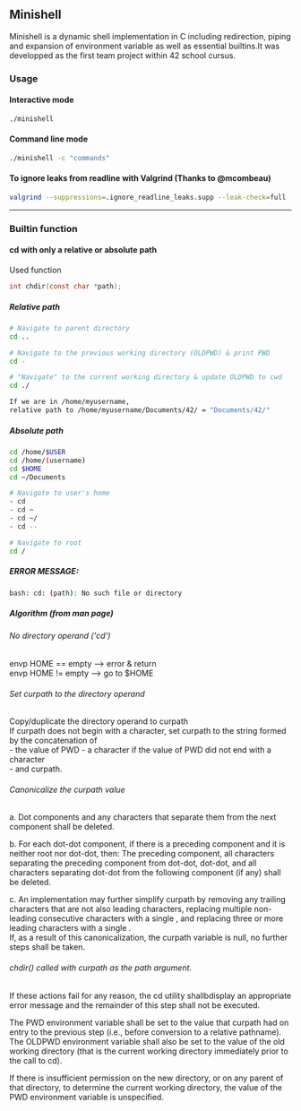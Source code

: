 ## Minishell  
Minishell is a dynamic shell implementation in C including redirection, piping and expansion of environment variable as well as essential builtins.It was developped as the first team project within 42 school cursus.

### Usage
#### Interactive mode  
```bash
./minishell
```
#### Command line mode  
```bash
./minishell -c "commands"
```
#### To ignore leaks from readline with Valgrind (Thanks to @mcombeau)
```bash
valgrind --suppressions=.ignore_readline_leaks.supp --leak-check=full ./minishell
```
   

------------------------------------------------------------------------------
### Builtin function

#### cd with only a relative or absolute path  

Used function  
```c
int chdir(const char *path);
```
##### Relative path
```bash
# Navigate to parent directory
cd ..

# Navigate to the previous working directory (OLDPWD) & print PWD
cd -

# "Navigate" to the current working directory & update OLDPWD to cwd
cd ./

If we are in /home/myusername,  
relative path to /home/myusername/Documents/42/ = "Documents/42/"
```

##### Absolute path
```bash
cd /home/$USER
cd /home/(username)
cd $HOME
cd ~/Documents

# Navigate to user's home
- cd
- cd ~
- cd ~/
- cd --

# Navigate to root
cd /
```

##### ERROR MESSAGE:  
```bash
bash: cd: (path): No such file or directory
```
  
##### Algorithm (from man page)
  
###### No directory operand ('cd')
envp HOME == empty --> error & return  
envp HOME != empty --> go to $HOME  

###### Set curpath to the directory operand
Copy/duplicate the directory operand to curpath  
If curpath does not begin with a <slash> character, set curpath to the string formed by the concatenation of  
		- the value of PWD
		- a <slash> character if the value of PWD did not end with a <slash> character  
		- and curpath.  

###### Canonicalize the curpath value 
a. Dot components and any <slash> characters that separate them from the next component shall be deleted.  

b. For each dot-dot component, if there is a preceding component and it is neither root nor dot-dot, then:
The preceding component, all <slash> characters separating the preceding component from dot-dot, dot-dot, and all <slash> characters separating dot-dot from the following component (if any) shall be deleted.  

c. An implementation may further simplify curpath by removing any trailing <slash> characters that are not also leading <slash> characters, replacing multiple non-leading consecutive <slash> characters with a single <slash>, and replacing three or more leading <slash> characters with a single <slash>.  
If, as a result of this canonicalization, the curpath variable is null, no further steps shall be taken.  
 
###### chdir() called with curpath as the path argument.	
If these actions fail for any reason, the cd utility shallbdisplay an appropriate error message and the remainder of this step shall not be executed.  
		   
The PWD environment variable shall be set to the value that curpath had on entry to the previous step (i.e., before conversion to a relative pathname). 
The OLDPWD environment variable shall also be set to the value of the old working directory (that is the current working directory immediately prior to the call to cd).  
		   
If there is insufficient permission on the new directory, or on any parent of that directory, to determine the current working directory, the value of the PWD environment variable is unspecified.  
